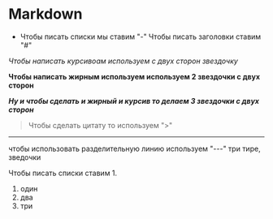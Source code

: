 # Markdown
- Чтобы писать списки мы ставим "-"
Чтобы писать заголовки ставим "#"

*Чтобы написать курсивоам используем с двух сторон звездочку*

**Чтобы написать жирным используем используем 2 звездочки с двух сторон**

***Ну и чтобы сделать и жирный и курсив то делаем 3 звездочки с двух сторон***

> Чтобы сделать цитату то используем ">"

--- 
чтобы использовать разделительную линию используем "---" три тире, зведочки 

Чтобы писать списки ставим 1.

1. один 
2. два
3. три
